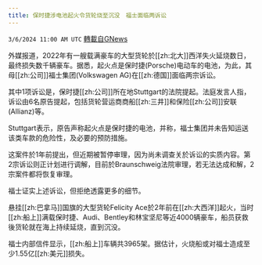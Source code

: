 ```yaml
---
title: 保时捷涉电池起火令货轮烧至沉没　福士面临两诉讼
---
```

`3/6/2024 11:00 AM UTC` [轉載自GNews](https://gnews.org/articles/2370369)

外媒报道，2022年有一艘载满豪车的大型货轮於[[zh:北大]]西洋失火延烧数日，最终损失数千辆豪车。据悉，起火点是保时捷(Porsche)电动车的电池，为此，其母[[zh:公司]]福士集团(Volkswagen AG)在[[zh:德国]]面临两宗诉讼。

其中1项诉讼是，保时捷[[zh:公司]]所在地Stuttgart的法院提起。法庭发言人指，诉讼由6名原告提起，包括货轮营运商商船[[zh:三井]]和保险[[zh:公司]]安联(Allianz)等。

Stuttgart表示，原告声称起火点是保时捷的电池，并称，福士集团并未告知运送该类车款的危险性，及必要的预防措施。

这案件於1年前提出，但近期被暂停审理，因为尚未调查关於诉讼的实质内容。第2宗诉讼则正计划进行调解，目前於Braunschweig法院审理，若无法达成和解，2宗案件都将恢复审理。

福士证实上述诉讼，但拒绝透露更多的细节。

悬挂[[zh:巴拿马]]国旗的大型货轮Felicity Ace於2年前在[[zh:大西洋]]起火，当时[[zh:船上]]满载保时捷、Audi、Bentley和林宝坚尼等近4000辆豪车，船员获救後货轮就在海上持续延烧，直到沉没。

福士内部信件显示，[[zh:船上]]车辆共3965架。据估计，火烧船或对福士造成至少1.55亿[[zh:美元]]损失。
